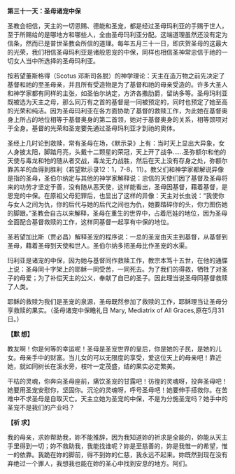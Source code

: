**第三十一天：圣母诸宠中保**

圣教会相信，天主的一切恩赐、德能和圣宠，都是经过圣母玛利亚的手赐于世人，至于所赐给的是哪地方和哪些人，全由圣母玛利亚分配。这端道理虽然还没有定为信条，然而已是普世圣教会所信的道理。每年五月三十一日，即庆贺圣母的这最大的光荣，我们相信圣母玛利亚是诸般恩宠的中保，同样也相信圣神常忠信于祂的一切女人当中所选择的圣母玛利亚。

按若望董斯格得（Scotus 邓斯司各脱）的神学理论：天主在造万物之前先决定了基督和祂的至圣母亲，并且所有受造物是为了基督和祂的母亲受造的。许多大圣人和神学家都有同样的主张，如圣伯尔纳定，方济各撒肋爵，留纳多等。圣母玛利亚既被选为天主之母，那么同万有之首的基督是一同被预定的，同时也预定了她至高的光荣和纯洁。因为圣母玛利亚在各方面协助了基督的救赎工作，为此她在基督奥身上所占的地位相等于基督奥身的第二首领，她对于基督奥身的关系，相等颈项对于全身。基督的光荣和圣宠要先通过圣母玛利亚才到祂的奥体。

圣经上几时论到救赎，常有圣母在场，《默示录》上有：当时天上显出大异象，女人身披太阳，脚踏月亮，头戴十二颗星的荣冠，天上开了战争……圣弥额尔和他的天使与毒龙和牠的随从者交战，毒龙无力战胜，然后在天上没有存身之处，弥额尔靠羔羊的血得到胜利（若望默示录12：1，7-8，11）。教父们和神学家都解说异像是指的圣母，圣伯尔纳定与其他的神学家解释说：忠信的天使们因了基督及圣母将来的功劳才坚定于善，没有随从恶天使，这样能看出，圣母因基督，藉着基督，是恩宠的中保。在原祖父母犯罪后，也显出了这样的异像：天主对长虫说：“我使你与女人之间为仇，你的后代与她的后代之间也为仇，她要踏碎你的头，你力图伤她的脚跟。”圣教会自古以来解释，圣母在重生的世界中，占着厄娃的地位，因为圣母全面配合基督救赎的工作，这样同基督一起享有中保的地位。

圣若望加比斯（贾必昌）解释圣宠的程序说：一总的圣宠由天主到基督，从基督到圣母，藉着圣母到天使和世人。圣伯尔纳多把圣母比作圣宠的水渠。

玛利亚是诸宠的中保，因为她与基督同作救赎工作，教宗本笃十五世，在他的通牒上说：圣母同十字架上的耶稣一同受苦，一同死去。为了我们的得救，牺牲了对圣子的母爱；为了补偿天主的公义，奉献了自已的圣子。因此理当说圣母同基督救赎了人类。

耶稣的救赎为我们是圣宠的泉源，圣母既然参加了救赎的工作，耶稣理当让圣母分享救赎的果实。（圣母诸宠中保瞻礼日 Mary, Mediatrix of All Graces,原在5月31日。）

**【默 想】**

教友啊！你是何等的幸运呢！圣母是圣宠世界的皇后，你是她的子民，是她的儿女。母亲手中的财富。当儿女的可以无限度的享受，爱这位天上的母亲吧！靠近她，就如同树长在溪水旁，枝叶一定茂盛，结的果实必定繁美。

干枯的灵魂，你奔向圣母座前，痛饮圣宠的甘露吧！彷徨的灵魂呀，投奔圣母吧！她要用圣宠安慰你，坚固你。沉沦的灵魂呀，呼号圣母吧！她要伸手搭救你。在苦难中不求圣母是自取灭亡。天主立她为圣宠的中保，不是为分施圣宠吗？她手中的圣宠不是我们的产业吗？

**【祈 求】**

我的母亲，求妳帮助我，妳不能推辞，因为我知道妳的祈求是全能的，妳能从天主手里得到一切；妳不救助我，我能找谁呢？妳是至慈善的，妳是我惟一的希望，惟一的依靠。我跪在妳的脚前，得不到妳的仁慈，我永远不起来。妳既然到现在没有弃绝过一个罪人，我想我也能在妳的圣心中找到安息的地方。阿们。